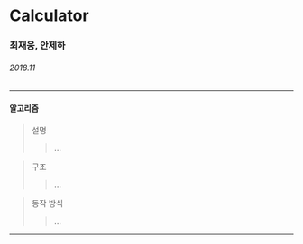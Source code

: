 # Calculator

### 최재웅, 안제하

###### 2018.11

___
#### 알고리즘

> 설명
> > ...


> 구조
> > ...


> 동작 방식
> > ...
___
